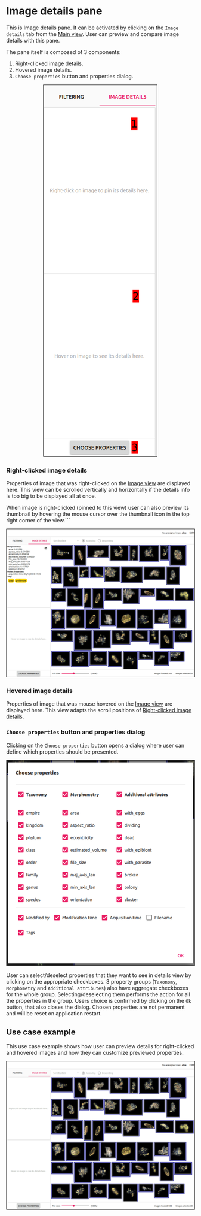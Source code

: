 # Image details pane

This is Image details pane. It can be activated by clicking on the `Image details` tab from the [Main view](../main_view/README.md). User can preview and compare image details with this pane.

The pane itself is composed of 3 components:

1. Right-clicked image details.
2. Hovered image details.
3. `Choose properties` button and properties dialog.

<p align="center">
  <img src="static/image_details_pane_overview.png" border=1>
</p>

### Right-clicked image details
Properties of image that was right-clicked on the [Image view](../image_view/README.md#right-click) are displayed here. This view can be scrolled vertically and horizontally if the details info is too big to be displayed all at once.

When image is right-clicked (pinned to this view) user can also preview its thumbnail by hovering the mouse cursor over the thumbnail icon in the top right corner of the view.```

<p align="center">
  <img src="static/image_details_thumbnail.gif" border=1>
</p>

### Hovered image details
Properties of image that was mouse hovered on the [Image view](../image_view/README.md#mouse-hover) are displayed here. This view adapts the scroll positions of [Right-clicked image details](#right-clicked-image-details).

### `Choose properties` button and properties dialog
Clicking on the `Choose properties` button opens a dialog where user can define which properties should be presented.

<p align="center">
  <img src="static/image_details_pane_properties_dialog.png" border=1>
</p>

User can select/deselect properties that they want to see in details view by clicking on the appropriate checkboxes. 3 property groups (`Taxonomy`, `Morphometry` and `Additional attributes`) also have aggregate checkboxes for the whole group. Selecting/deselecting them performs the action for all the properties in the group. Users choice is confirmed by clicking on the `Ok` button, that also closes the dialog. Chosen properties are not permanent and will be reset on application restart.

## Use case example

This use case example shows how user can preview details for right-clicked and hovered images and how they can customize previewed properties.

<p align="center">
  <img src="static/image_details_interaction.gif" border=1>
</p>
